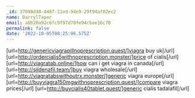 ```yaml
---
_id: 37098d40-4487-11ed-94e9-29f94af02ec2
name: DarrylTaper
email: a0b20a92c6fc9f97d70fe94cbae16c70
permalink: false
date: '2022-10-05T08:25:06.575Z'
---
```

[url=http://genericviagrapillnoprescription.quest/]viagra buy uk[/url] [url=http://ordercialis5withnoprescription.monster/]price of cialis[/url] [url=http://viagratab.online/]how can i get viagra in canada[/url] [url=http://sildenafil.team/]buy viagra wholesale[/url] [url=http://viagratabswithoutrx.monster/]generic viagra europe[/url] [url=http://buyviagra150mgwithnoprescription.quest/]compare viagra prices[/url] [url=http://buycialis40tablet.quest/]generic cialis tadalafil[/url]
